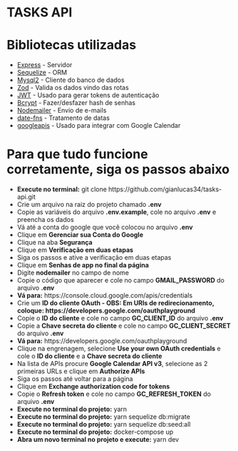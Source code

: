# TASKS API

# Bibliotecas utilizadas

<ul>
  <li><a href="https://expressjs.com/">Express</a> - Servidor</li>
  <li><a href="https://sequelize.org/">Sequelize</a> - ORM</li>
  <li><a href="https://github.com/sidorares/node-mysql2#readme">Mysql2</a> - Cliente do banco de dados</li>
  <li><a href="https://zod.dev/">Zod</a> - Valida os dados vindo das rotas</li>
  <li><a href="https://github.com/auth0/node-jsonwebtoken#readme">JWT</a> - Usado para gerar tokens de autenticação</li>
  <li><a href="https://github.com/kelektiv/node.bcrypt.js#readme">Bcrypt</a> - Fazer/desfazer hash de senhas</li>
  <li><a href="https://nodemailer.com/">Nodemailer</a> - Envio de e-mails</li>
  <li><a href="https://date-fns.org/">date-fns</a> - Tratamento de datas</li>
  <li><a href="https://github.com/googleapis/google-api-nodejs-client#readme">googleapis</a> - Usado para integrar com Google Calendar</li>
</ul>

# Para que tudo funcione corretamente, siga os passos abaixo

<ul>
  <li><b>Execute no terminal:</b> git clone https://github.com/gianlucas34/tasks-api.git</li>
  <li>Crie um arquivo na raiz do projeto chamado <b>.env</b></li>
  <li>Copie as variáveis do arquivo <b>.env.example</b>, cole no arquivo <b>.env</b> e preencha os dados</li>
  <li>Vá até a conta do google que você colocou no arquivo <b>.env</b></li>
  <li>Clique em <b>Gerenciar sua Conta do Google</b></li>
  <li>Clique na aba <b>Segurança</b></li>
  <li>Clique em <b>Verificação em duas etapas</b></li>
  <li>Siga os passos e ative a verificação em duas etapas</li>
  <li>Clique em <b>Senhas de app no final da página</b></li>
  <li>Digite <b>nodemailer</b> no campo de nome</li>
  <li>Copie o código que aparecer e cole no campo <b>GMAIL_PASSWORD</b> do arquivo <b>.env</b></li>
  <li><b>Vá para:</b> <a>https://console.cloud.google.com/apis/credentials</a></li>
  <li>Crie um <b>ID do cliente OAuth - OBS: Em URIs de redirecionamento, coloque: https://developers.google.com/oauthplayground</b></li>
  <li>Copie o <b>ID do cliente</b> e cole no campo <b>GC_CLIENT_ID</b> do arquivo <b>.env</b></li>
  <li>Copie a <b>Chave secreta do cliente</b> e cole no campo <b>GC_CLIENT_SECRET</b> do arquivo <b>.env</b></li>
  <li><b>Vá para:</b> <a>https://developers.google.com/oauthplayground</a></li>
  <li>Clique na engrenagem, selecione <b>Use your own OAuth credentials</b> e cole o <b>ID do cliente</b> e a <b>Chave secreta do cliente</b></li>
  <li>Na lista de APIs procure <b>Google Calendar API v3</b>, selecione as 2 primeiras URLs e clique em <b>Authorize APIs</b></li>
  <li>Siga os passos até voltar para a página</li>
  <li>Clique em <b>Exchange authorization code for tokens</b></li>
  <li>Copie o <b>Refresh token</b> e cole no campo <b>GC_REFRESH_TOKEN</b> do arquivo <b>.env</b></li>
  <li><b>Execute no terminal do projeto:</b> yarn</li>
  <li><b>Execute no terminal do projeto:</b> yarn sequelize db:migrate</li>
  <li><b>Execute no terminal do projeto:</b> yarn sequelize db:seed:all</li>
  <li><b>Execute no terminal do projeto:</b> docker-compose up</li>
  <li><b>Abra um novo terminal no projeto e execute:</b> yarn dev</li>
</ul>
